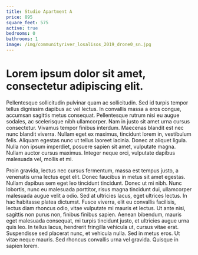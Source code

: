 ```yaml
---
title: Studio Apartment A
price: 895
square_feet: 575
active: true
bedrooms: 0
bathrooms: 1
image: /img/communityriver_losalisos_2019_drone0_sn.jpg
---
```

#  **Lorem ipsum dolor sit amet, consectetur adipiscing elit.** 

Pellentesque sollicitudin pulvinar quam ac sollicitudin. Sed id turpis tempor tellus dignissim dapibus ac vel lectus. In convallis massa a eros congue, accumsan sagittis metus consequat. Pellentesque rutrum nisi eu augue sodales, ac scelerisque nibh ullamcorper. Nam in justo sit amet urna cursus consectetur. Vivamus tempor finibus interdum. Maecenas blandit est nec nunc blandit viverra. Nullam eget ex maximus, tincidunt lorem in, vestibulum felis. Aliquam egestas nunc ut tellus laoreet lacinia. Donec at aliquet ligula. Nulla non ipsum imperdiet, posuere sapien sit amet, vulputate magna. Nullam auctor cursus maximus. Integer neque orci, vulputate dapibus malesuada vel, mollis et mi.



Proin gravida, lectus nec cursus fermentum, massa est tempus justo, a venenatis urna lectus eget elit. Donec faucibus in metus sit amet egestas. Nullam dapibus sem eget leo tincidunt tincidunt. Donec ut mi nibh. Nunc lobortis, nunc eu malesuada porttitor, risus magna tincidunt dui, ullamcorper malesuada augue velit a odio. Sed at ultricies lacus, eget ultrices lectus. In hac habitasse platea dictumst. Fusce viverra, elit eu convallis facilisis, lectus diam rhoncus odio, vitae vulputate mi mauris et lectus. Ut ante nisi, sagittis non purus non, finibus finibus sapien. Aenean bibendum, mauris eget malesuada consequat, mi turpis tincidunt justo, et ultricies augue urna quis leo. In tellus lacus, hendrerit fringilla vehicula ut, cursus vitae erat. Suspendisse sed placerat nunc, et vehicula nulla. Sed in metus eros. Ut vitae neque mauris. Sed rhoncus convallis urna vel gravida. Quisque in sapien lorem.
